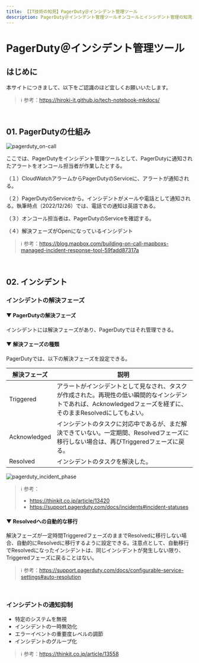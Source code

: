 ```yaml
---
title: 【IT技術の知見】PagerDuty＠インシデント管理ツール
description: PagerDuty＠インシデント管理ツールオンコールとインシデント管理の知見を記録しています。
---
```


# PagerDuty＠インシデント管理ツール

## はじめに

本サイトにつきまして、以下をご認識のほど宜しくお願いいたします。

> ℹ️ 参考：https://hiroki-it.github.io/tech-notebook-mkdocs/

<br>

## 01. PagerDutyの仕組み

![pagerduty_on-call](https://raw.githubusercontent.com/hiroki-it/tech-notebook/master/images/pagerduty_on-call.png)


ここでは、PagerDutyをインシデント管理ツールとして、PagerDutyに通知されたアラートをオンコール担当者が作業したとする。

（１）CloudWatchアラームからPagerDutyのServiceに、アラートが通知される。

（２）PagerDutyのServiceから。インシデントがメールや電話として通知される。執筆時点（2022/12/26）では、電話での通知は英語である。

（３）オンコール担当者は、PagerDutyのServiceを確認する。

（４）解決フェーズがOpenになっているインシデント


> ℹ️ 参考：https://blog.mapbox.com/building-on-call-mapboxs-managed-incident-response-tool-59fadd87317a


<br>

## 02. インシデント

### インシデントの解決フェーズ

#### ▼ PagerDutyの解決フェーズ

インシデントには解決フェーズがあり、PagerDutyではそれ管理できる。

#### ▼ 解決フェーズの種類

PagerDutyでは、以下の解決フェーズを設定できる。

| 解決フェーズ     | 説明                                                                                                  |
|--------------|-----------------------------------------------------------------------------------------------------|
| Triggered    | アラートがインシデントとして見なされ、タスクが作成された。再現性の低い瞬間的なインシデントであれば、Acknowledgedフェーズを経ずに、そのままResolvedにしてもよい。 |
| Acknowledged | インシデントのタスクに対応中であるが、まだ解決できていない。一定期間、Resolvedフェーズに移行しない場合は、再びTriggeredフェーズに戻る。           |
| Resolved     | インシデントのタスクを解決した。                                                                                    |

![pagerduty_incident_phase](https://raw.githubusercontent.com/hiroki-it/tech-notebook/master/images/pagerduty_incident_phase.png)


> ℹ️ 参考：
>
> - https://thinkit.co.jp/article/13420
> - https://support.pagerduty.com/docs/incidents#incident-statuses

#### ▼ Resolvedへの自動的な移行

解決フェーズが一定時間TriggeredフェーズのままでResolvedに移行しない場合、自動的にResolvedに移行するように設定できる。注意点として、自動移行でResolvedになったインシデントは、同じインシデントが発生しない限り、Triggeredフェーズに戻ることはない。

> ℹ️ 参考：https://support.pagerduty.com/docs/configurable-service-settings#auto-resolution

<br>

### インシデントの通知抑制

- 特定のシステムを無視
- インシデントの一時無効化
- エラーイベントの重要度レベルの調節
- インシデントのグループ化

> ℹ️ 参考：https://thinkit.co.jp/article/13558

<br>
